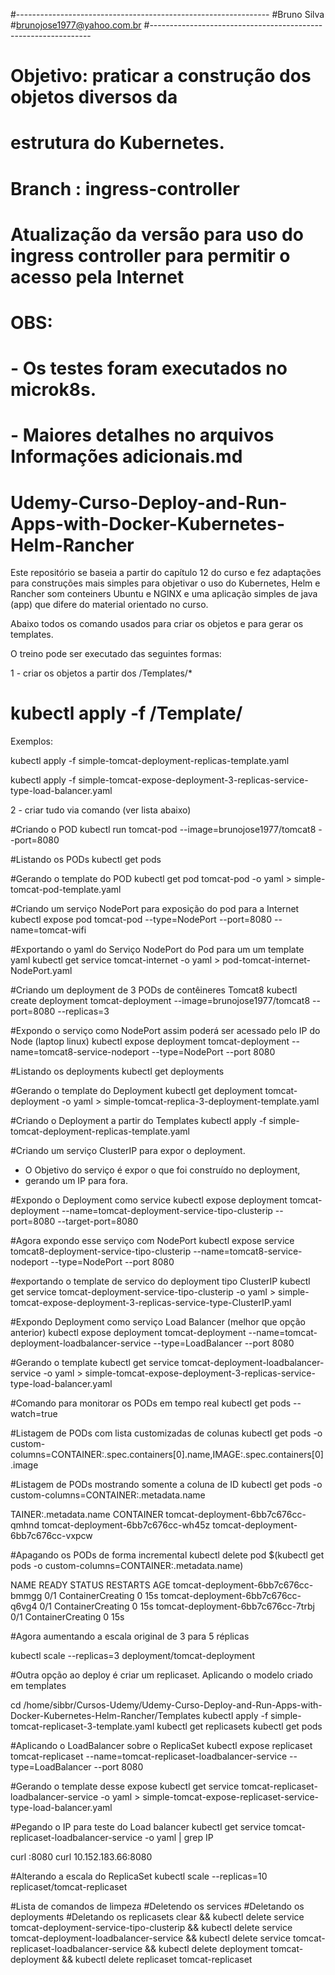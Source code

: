 #---------------------------------------------------------------
#Bruno Silva
#brunojose1977@yahoo.com.br
#---------------------------------------------------------------
# Objetivo: praticar a construção dos objetos diversos da
# estrutura do Kubernetes.
#
# Branch : ingress-controller
# Atualização da versão para uso do ingress controller para permitir o acesso pela Internet
#
# OBS:
#      - Os testes foram executados no microk8s.
#      - Maiores detalhes no arquivos Informações adicionais.md
#
#
# Udemy-Curso-Deploy-and-Run-Apps-with-Docker-Kubernetes-Helm-Rancher

Este repositório se baseia a partir do capítulo 12 do curso e fez adaptações para construções mais simples para objetivar o uso do Kubernetes, Helm e Rancher som conteiners Ubuntu e NGINX e uma aplicação simples de java (app) que difere do material orientado no curso.

Abaixo todos os comando usados para criar os objetos e para gerar os templates.

O treino pode ser executado das seguintes formas:

1 - criar os objetos a partir dos /Templates/*
  # kubectl apply -f /Template/<nome-template>

Exemplos:

kubectl apply -f simple-tomcat-deployment-replicas-template.yaml

kubectl apply -f simple-tomcat-expose-deployment-3-replicas-service-type-load-balancer.yaml

2 - criar tudo via comando (ver lista abaixo)



#Criando o POD
kubectl run tomcat-pod --image=brunojose1977/tomcat8 --port=8080

#Listando os PODs
kubectl get pods

#Gerando o template do POD
kubectl get pod tomcat-pod -o yaml > simple-tomcat-pod-template.yaml

#Criando um serviço NodePort para exposição do pod para a Internet
kubectl expose pod tomcat-pod --type=NodePort --port=8080 --name=tomcat-wifi

#Exportando o yaml do Serviço NodePort do Pod para um um template yaml
kubectl get service tomcat-internet -o yaml > pod-tomcat-internet-NodePort.yaml


#Criando um deployment de 3 PODs de contêineres Tomcat8
kubectl create deployment tomcat-deployment --image=brunojose1977/tomcat8 --port=8080 --replicas=3

#Expondo o serviço como NodePort assim poderá ser acessado pelo IP do Node (laptop linux)
kubectl expose deployment tomcat-deployment --name=tomcat8-service-nodeport --type=NodePort --port 8080

#Listando os deployments
kubectl get deployments

#Gerando o template do Deployment
kubectl get deployment tomcat-deployment -o yaml > simple-tomcat-replica-3-deployment-template.yaml

#Criando o Deployment a partir do Templates
kubectl apply -f simple-tomcat-deployment-replicas-template.yaml

#Criando um serviço ClusterIP para expor o deployment.
* O Objetivo do serviço é expor o que foi construído no deployment,  
* gerando um IP para fora.

#Expondo o Deployment como service
kubectl expose deployment tomcat-deployment --name=tomcat-deployment-service-tipo-clusterip --port=8080 --target-port=8080

#Agora expondo esse serviço com NodePort
kubectl expose service tomcat8-deployment-service-tipo-clusterip --name=tomcat8-service-nodeport --type=NodePort --port 8080

#exportando o template de servico do deployment tipo ClusterIP
kubectl get service tomcat-deployment-service-tipo-clusterip -o yaml > simple-tomcat-expose-deployment-3-replicas-service-type-ClusterIP.yaml

#Expondo Deployment como serviço Load Balancer (melhor que opção anterior)
kubectl expose deployment tomcat-deployment --name=tomcat-deployment-loadbalancer-service --type=LoadBalancer --port 8080

#Gerando o template
kubectl get service tomcat-deployment-loadbalancer-service -o yaml > simple-tomcat-expose-deployment-3-replicas-service-type-load-balancer.yaml

#Comando para monitorar os PODs em tempo real
kubectl get pods --watch=true

#Listagem de PODs com lista customizadas de colunas
kubectl get pods -o custom-columns=CONTAINER:.spec.containers[0].name,IMAGE:.spec.containers[0].image

#Listagem de PODs mostrando somente a coluna de ID
kubectl get pods -o custom-columns=CONTAINER:.metadata.name

TAINER:.metadata.name
CONTAINER
tomcat-deployment-6bb7c676cc-qmhnd
tomcat-deployment-6bb7c676cc-wh45z
tomcat-deployment-6bb7c676cc-vxpcw

#Apagando os PODs de forma incremental
kubectl delete pod $(kubectl get pods -o custom-columns=CONTAINER:.metadata.name)

NAME                                  READY   STATUS              RESTARTS   AGE
tomcat-deployment-6bb7c676cc-bmmgg   0/1     ContainerCreating   0          15s
tomcat-deployment-6bb7c676cc-q6vg4   0/1     ContainerCreating   0          15s
tomcat-deployment-6bb7c676cc-7trbj   0/1     ContainerCreating   0          15s


#Agora aumentando a escala original de 3 para 5 réplicas

kubectl scale --replicas=3 deployment/tomcat-deployment

#Outra opção ao deploy é criar um replicaset. Aplicando o modelo criado em tempĺates

cd /home/sibbr/Cursos-Udemy/Udemy-Curso-Deploy-and-Run-Apps-with-Docker-Kubernetes-Helm-Rancher/Templates
kubectl apply -f simple-tomcat-replicaset-3-template.yaml
kubectl get replicasets
kubectl get pods

#Aplicando o LoadBalancer sobre o ReplicaSet
kubectl expose replicaset tomcat-replicaset --name=tomcat-replicaset-loadbalancer-service --type=LoadBalancer --port 8080

#Gerando o template desse expose
kubectl get service tomcat-replicaset-loadbalancer-service -o yaml > simple-tomcat-expose-replicaset-service-type-load-balancer.yaml

#Pegando o IP para teste do Load balancer
kubectl get service tomcat-replicaset-loadbalancer-service -o yaml | grep IP

curl <IP>:8080
curl 10.152.183.66:8080

#Alterando a escala do ReplicaSet
kubectl scale --replicas=10 replicaset/tomcat-replicaset

#Lista de comandos de limpeza
#Deletendo os services
#Deletando os deployments
#Deletando os replicasets
clear && kubectl delete service tomcat-deployment-service-tipo-clusterip && kubectl delete service tomcat-deployment-loadbalancer-service && kubectl delete service tomcat-replicaset-loadbalancer-service && kubectl delete deployment tomcat-deployment && kubectl delete replicaset tomcat-replicaset
